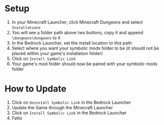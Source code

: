 ﻿# Setup
1. In your Minecraft Launcher, click Minecraft Dungeons and select `Installations`
2. You will see a folder path above two buttons, copy it and append `\dungeons\dungeons` to it
3. In the Bedrock Launcher, set the install location to this path
4. Select where you want your symbolic mods folder to be (it should not be placed within your game's installation folder)
5. Click on `Install Symbolic Link`
6. Your game's mod folder should now be paired with your symbolic mods folder

# How to Update
1. Click on `Uninstall Symbolic Link` in the Bedrock Launcher
2. Update the Game through the Minecraft Launcher
3. Click on `Install Symbolic Link` in the Bedrock Launcher
4. Fatto